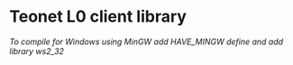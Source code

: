 # Teonet L0 client library

*To compile for Windows using MinGW add HAVE_MINGW define and add library ws2_32*
